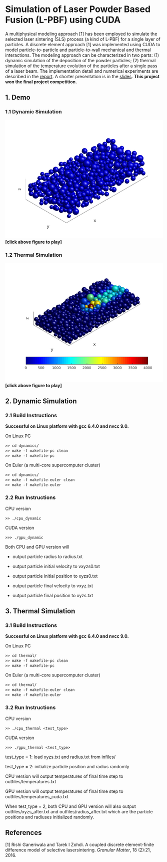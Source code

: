 # Simulation of Laser Powder Based Fusion (L-PBF) using CUDA
A multiphysical modeling approach [1] has been employed to simulate the selected laser sintering (SLS) process (a kind of L-PBF) for a single layer of particles. A discrete element approach [1] was implemented using CUDA to model particle-to-particle and particle-to-wall mechanical and thermal interactions. The modeling approach can be characterized in two parts: (1) dynamic simulation of the deposition of the powder particles; (2) thermal simulation of the temperature evolution of the particles after a single pass of a laser beam. The implementation detail and numerical experiments are described in the [report](https://github.com/zhangyaqi1989/Simulation-of-LPBF-using-CUDA/blob/master/report_and_presentation/report.pdf). A shorter presentation is in the [slides](https://github.com/zhangyaqi1989/Simulation-of-LPBF-using-CUDA/blob/master/report_and_presentation/presentation.pdf). **This project won the final project competition.**
<!--In this project, both dynamic and thermal simulation [1] of laser powder bed fusion are implemented using CUDA. 
-->

## 1. Demo
### 1.1 Dynamic Simulation
[![Dynamic Simulation](animation/dynamics/image001.png)](https://youtu.be/yeNoQOOabVg)
**[click above figure to play]**  
### 1.2 Thermal Simulation
[![Thermal Simulation](animation/thermal/image00025.png)](https://youtu.be/KLpTbSgZREE)
**[click above figure to play]** 
## 2. Dynamic Simulation
### 2.1 Build Instructions

**Successful on Linux platform with gcc 6.4.0 and nvcc 9.0.**

On Linux PC

```
>> cd dynamics/
>> make -f makefile-pc clean
>> make -f makefile-pc
```
On Euler (a multi-core supercomputer cluster)

```
>> cd dynamics/
>> make -f makefile-euler clean
>> make -f makefile-euler
```
### 2.2 Run Instructions
CPU version
```
>> ./cpu_dynamic
```
CUDA version
```
>>> ./gpu_dynamic
```

Both CPU and GPU version will 

* output particle radius to radius.txt

* output particle initial velocity to vxyzs0.txt

* output particle initial position to xyzs0.txt

* output particle final velocity to vxyz.txt

* output particle final position to xyzs.txt

## 3. Thermal Simulation
### 3.1 Build Instructions

**Successful on Linux platform with gcc 6.4.0 and nvcc 9.0.**

On Linux PC

```
>> cd thermal/
>> make -f makefile-pc clean
>> make -f makefile-pc

```
On Euler (a multi-core supercomputer cluster)

```
>> cd thermal/
>> make -f makefile-euler clean
>> make -f makefile-euler
```
### 3.2 Run Instructions
CPU version
```
>> ./cpu_thermal <test_type>
```
CUDA version
```
>>> ./gpu_thermal <test_type>
```
test_type = 1: load xyzs.txt and radius.txt from infiles/

test_type = 2: initialize particle position and radius randomly

CPU version will output temperatures of final time step to outfiles/temperatures.txt

GPU version will output temperatures of final time step to outfiles/temperatures_cuda.txt

When test_type = 2, both CPU and GPU version will also output outfiles/xyzs_after.txt and outfiles/radius_after.txt which are the particle positions and radiuses initialized randomly. 

## References
[1] Rishi Ganeriwala and Tarek I Zohdi.  A coupled discrete element-finite difference model of selective lasersintering. *Granular Matter*, 18 (2):21, 2016. 
